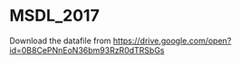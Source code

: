 # MSDL_2017

Download the datafile from https://drive.google.com/open?id=0B8CePNnEoN36bm93RzR0dTRSbGs
